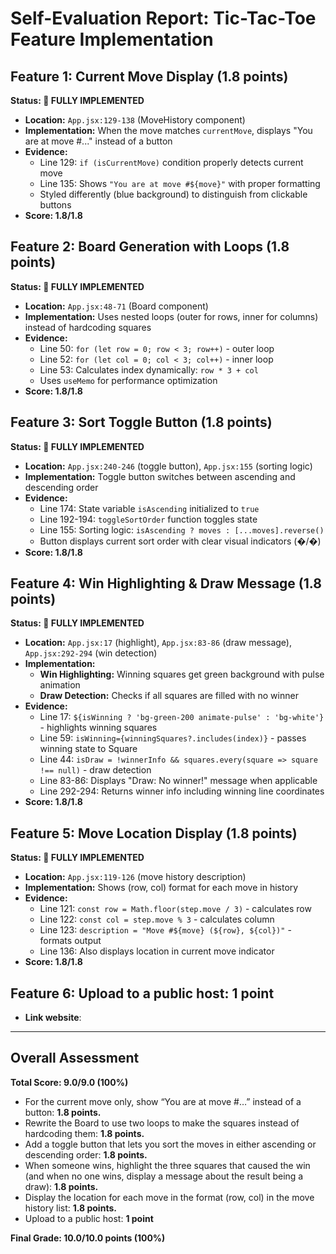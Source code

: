 # Self-Evaluation Report: Tic-Tac-Toe Feature Implementation

## Feature 1: Current Move Display (1.8 points)
**Status:  FULLY IMPLEMENTED**

- **Location:** `App.jsx:129-138` (MoveHistory component)
- **Implementation:** When the move matches `currentMove`, displays "You are at move #..." instead of a button
- **Evidence:**
  - Line 129: `if (isCurrentMove)` condition properly detects current move
  - Line 135: Shows `"You are at move #${move}"` with proper formatting
  - Styled differently (blue background) to distinguish from clickable buttons
- **Score: 1.8/1.8**

## Feature 2: Board Generation with Loops (1.8 points)
**Status:  FULLY IMPLEMENTED**

- **Location:** `App.jsx:48-71` (Board component)
- **Implementation:** Uses nested loops (outer for rows, inner for columns) instead of hardcoding squares
- **Evidence:**
  - Line 50: `for (let row = 0; row < 3; row++)` - outer loop
  - Line 52: `for (let col = 0; col < 3; col++)` - inner loop
  - Line 53: Calculates index dynamically: `row * 3 + col`
  - Uses `useMemo` for performance optimization
- **Score: 1.8/1.8**

## Feature 3: Sort Toggle Button (1.8 points)
**Status:  FULLY IMPLEMENTED**

- **Location:** `App.jsx:240-246` (toggle button), `App.jsx:155` (sorting logic)
- **Implementation:** Toggle button switches between ascending and descending order
- **Evidence:**
  - Line 174: State variable `isAscending` initialized to `true`
  - Line 192-194: `toggleSortOrder` function toggles state
  - Line 155: Sorting logic: `isAscending ? moves : [...moves].reverse()`
  - Button displays current sort order with clear visual indicators (�/�)
- **Score: 1.8/1.8**

## Feature 4: Win Highlighting & Draw Message (1.8 points)
**Status:  FULLY IMPLEMENTED**

- **Location:** `App.jsx:17` (highlight), `App.jsx:83-86` (draw message), `App.jsx:292-294` (win detection)
- **Implementation:**
  - **Win Highlighting:** Winning squares get green background with pulse animation
  - **Draw Detection:** Checks if all squares are filled with no winner
- **Evidence:**
  - Line 17: `${isWinning ? 'bg-green-200 animate-pulse' : 'bg-white'}` - highlights winning squares
  - Line 59: `isWinning={winningSquares?.includes(index)}` - passes winning state to Square
  - Line 44: `isDraw = !winnerInfo && squares.every(square => square !== null)` - draw detection
  - Line 83-86: Displays "Draw: No winner!" message when applicable
  - Line 292-294: Returns winner info including winning line coordinates
- **Score: 1.8/1.8**

## Feature 5: Move Location Display (1.8 points)
**Status:  FULLY IMPLEMENTED**

- **Location:** `App.jsx:119-126` (move history description)
- **Implementation:** Shows (row, col) format for each move in history
- **Evidence:**
  - Line 121: `const row = Math.floor(step.move / 3)` - calculates row
  - Line 122: `const col = step.move % 3` - calculates column
  - Line 123: `description = "Move #${move} (${row}, ${col})"` - formats output
  - Line 136: Also displays location in current move indicator
- **Score: 1.8/1.8**

## Feature 6: Upload to a public host: 1 point

* **Link website**:

---

## Overall Assessment

**Total Score: 9.0/9.0 (100%)**
* For the current move only, show “You are at move #…” instead of a button: **1.8 points.**
* Rewrite the Board to use two loops to make the squares instead of hardcoding them: **1.8 points.**
* Add a toggle button that lets you sort the moves in either ascending or descending order: **1.8 points.**
* When someone wins, highlight the three squares that caused the win (and when no one wins, display a message about the result being a draw): **1.8 points.**
* Display the location for each move in the format (row, col) in the move history list: **1.8 points.**
* Upload to a public host: **1 point**

**Final Grade: 10.0/10.0 points (100%)**
